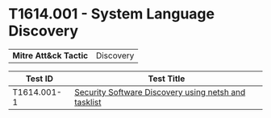 # T1614.001 - System Language Discovery
|||
|-|-|
|**Mitre Att&ck Tactic**|Discovery|

|Test ID|Test Title|
|-|-|
|T1614.001-1|[Security Software Discovery using netsh and tasklist](./T1518.001-1/)|